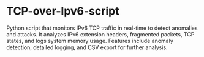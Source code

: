 # TCP-over-Ipv6-script
Python script that monitors IPv6 TCP traffic in real-time to detect anomalies and attacks. It analyzes IPv6 extension headers, fragmented packets, TCP states, and logs system memory usage. Features include anomaly detection, detailed logging, and CSV export for further analysis.
